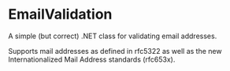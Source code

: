 EmailValidation
===============

A simple (but correct) .NET class for validating email addresses.

Supports mail addresses as defined in rfc5322 as well as the new Internationalized Mail Address standards (rfc653x).
